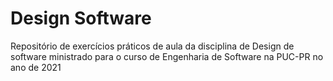 # Design Software

Repositório de exercícios práticos de aula da disciplina de Design de software ministrado para o curso de Engenharia de Software na PUC-PR no ano de 2021
